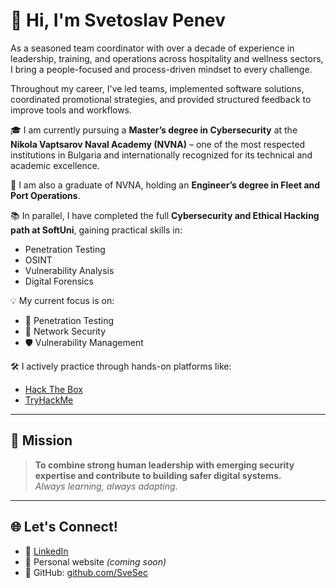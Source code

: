 # 👋 Hi, I'm Svetoslav Penev

As a seasoned team coordinator with over a decade of experience in leadership, training, and operations across hospitality and wellness sectors, I bring a people-focused and process-driven mindset to every challenge.

Throughout my career, I've led teams, implemented software solutions, coordinated promotional strategies, and provided structured feedback to improve tools and workflows.

🎓 I am currently pursuing a **Master’s degree in Cybersecurity** at the **Nikola Vaptsarov Naval Academy (NVNA)** – one of the most respected institutions in Bulgaria and internationally recognized for its technical and academic excellence.

🧭 I am also a graduate of NVNA, holding an **Engineer’s degree in Fleet and Port Operations**.

📚 In parallel, I have completed the full **Cybersecurity and Ethical Hacking path at SoftUni**, gaining practical skills in:
- Penetration Testing
- OSINT
- Vulnerability Analysis
- Digital Forensics

💡 My current focus is on:
- 🔐 Penetration Testing  
- 🧱 Network Security  
- 🛡️ Vulnerability Management

🛠️ I actively practice through hands-on platforms like:
- [Hack The Box](https://www.hackthebox.com/)
- [TryHackMe](https://tryhackme.com/)

---

## 🚀 Mission

> **To combine strong human leadership with emerging security expertise and contribute to building safer digital systems.**  
> *Always learning, always adapting.*

---

## 🌐 Let's Connect!

- 📎 [LinkedIn](https://www.linkedin.com/in/svetoslav-penev-9a397b368/)  
- 💼 Personal website *(coming soon)*
- 🧠 GitHub: [github.com/SveSec](https://github.com/SveSec)


